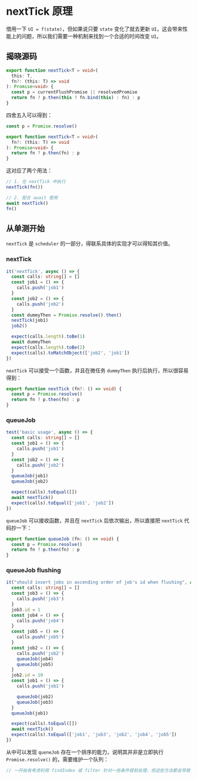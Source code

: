 # nextTick 原理

借用一下 `UI = f(state)`，但如果说只要 `state` 变化了就去更新 `UI`，这会带来性能上的问题，所以我们需要一种机制来找到一个合适的时间改变 `UI`。

## 揭晓源码

```ts
export function nextTick<T = void>(
  this: T,
  fn?: (this: T) => void
): Promise<void> {
  const p = currentFlushPromise || resolvedPromise
  return fn ? p.then(this ? fn.bind(this) : fn) : p
}
```

四舍五入可以得到：

```ts
const p = Promise.resolve()

export function nextTick<T = void>(
  fn?: (this: T) => void
): Promise<void> {
  return fn ? p.then(fn) : p
}
```

这对应了两个用法：

```ts
// 1. 在 nextTick 中执行
nextTick(fn())

// 2. 配合 await 使用
await nextTick()
fn()
```

## 从单测开始

`nextTick` 是 `scheduler` 的一部分，得联系具体的实现才可以得知其价值。

### nextTick

```ts
it('nextTick', async () => {
  const calls: string[] = []
  const job1 = () => {
    calls.push('job1')
  }
  const job2 = () => {
    calls.push('job2')
  }
  const dummyThen = Promise.resolve().then()
  nextTick(job1)
  job2()

  expect(calls.length).toBe(1)
  await dummyThen
  expect(calls.length).toBe(2)
  expect(calls).toMatchObject(['job2', 'job1'])
})
```

`nextTick` 可以接受一个函数，并且在微任务 `dummyThen` 执行后执行，所以很容易得到：

```ts
export function nextTick (fn?: () => void) {
  const p = Promise.resolve()
  return fn ? p.then(fn) : p
}
```

### queueJob

```ts
test('basic usage', async () => {
  const calls: string[] = []
  const job1 = () => {
    calls.push('job1')
  }
  const job2 = () => {
    calls.push('job2')
  }
  queueJob(job1)
  queueJob(job2)

  expect(calls).toEqual([])
  await nextTick()
  expect(calls).toEqual(['job1', 'job2'])
})
```

`queueJob` 可以接收函数，并且在 `nextTick` 后依次输出，所以直接把 `nextTick` 代码抄一下：

```ts
export function queueJob (fn: () => void) {
  const p = Promise.resolve()
  return fn ? p.then(fn) : p
}
```

### queueJob flushing

```ts
it("should insert jobs in ascending order of job's id when flushing", async () => {
  const calls: string[] = []
  const job3 = () => {
    calls.push('job3')
  }
  job3.id = 1
  const job4 = () => {
    calls.push('job4')
  }
  const job5 = () => {
    calls.push('job5')
  }
  const job2 = () => {
    calls.push('job2')
    queueJob(job4)
    queueJob(job5)
  }
  job2.id = 10
  const job1 = () => {
    calls.push('job1')

    queueJob(job2)
    queueJob(job3)
  }
  queueJob(job1)

  expect(calls).toEqual([])
  await nextTick()
  expect(calls).toEqual(['job1', 'job3', 'job2', 'job4', 'job5'])
})
```

从中可以发现 `queneJob` 存在一个排序的能力，说明其并非是立即执行 `Promise.resolve()` 的，需要维护一个队列：

```ts
// 一开始有考虑利用 findIndex 或 filter 针对一些条件提前处理，但这些方法都会导致一次循环，那不如直接循环判断

```
